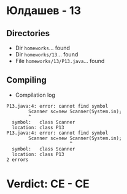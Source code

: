 # Юлдашев - 13
## Directories
- Dir `homeworks`... found
- Dir `homeworks/13`... found
- File `homeworks/13/P13.java`... found
## Compiling
- Compilation log
```
P13.java:4: error: cannot find symbol
		Scanner sc=new Scanner(System.in);
		^
  symbol:   class Scanner
  location: class P13
P13.java:4: error: cannot find symbol
		Scanner sc=new Scanner(System.in);
		               ^
  symbol:   class Scanner
  location: class P13
2 errors

```
# Verdict: **CE** - CE
